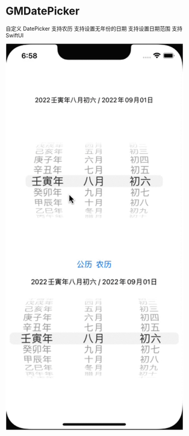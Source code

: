 # GMDatePicker

自定义 DatePicker 
支持农历
支持设置无年份的日期
支持设置日期范围
支持SwiftUI

![屏幕截图](Examples/screen_shoot.gif)
